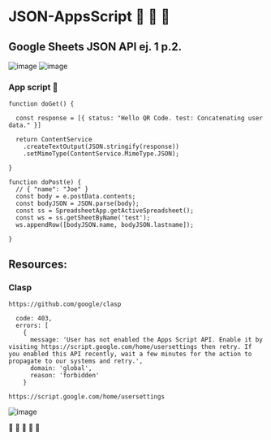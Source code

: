 # JSON-AppsScript :tada: :tada: :tada:

##  Google Sheets JSON API ej. 1 p.2.


![image](https://user-images.githubusercontent.com/22043269/229360882-f4e74ea4-36ec-4503-bfb2-4d9136a91e9d.png)
![image](https://user-images.githubusercontent.com/22043269/229360808-1ace23cc-371c-47d0-9da0-1407b80502d8.png)


### App script :rocket:
``` 
function doGet() {

  const response = [{ status: "Hello QR Code. test: Concatenating user data." }]

  return ContentService
    .createTextOutput(JSON.stringify(response))
    .setMimeType(ContentService.MimeType.JSON);

}

function doPost(e) {
  // { "name": "Joe" }
  const body = e.postData.contents;
  const bodyJSON = JSON.parse(body);
  const ss = SpreadsheetApp.getActiveSpreadsheet();
  const ws = ss.getSheetByName('test');
  ws.appendRow([bodyJSON.name, bodyJSON.lastname]);
  
}
```


## Resources:
### Clasp

``` 
https://github.com/google/clasp
```

```
  code: 403,
  errors: [
    {
      message: 'User has not enabled the Apps Script API. Enable it by visiting https://script.google.com/home/usersettings then retry. If you enabled this API recently, wait a few minutes for the action to propagate to our systems and retry.',
      domain: 'global',
      reason: 'forbidden'
    }
```

```
https://script.google.com/home/usersettings
```
![image](https://user-images.githubusercontent.com/744973/54870967-a9135780-4d6a-11e9-991c-9f57a508bdf0.gif)





:construction: :construction: :construction: :construction: :construction:
